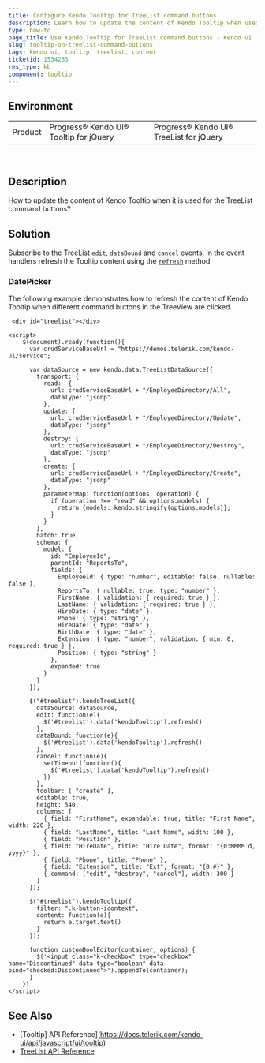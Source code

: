 ```yaml
---
title: Configure Kendo Tooltip for TreeList command buttons
description: Learn how to update the content of Kendo Tooltip when used on TreeList command buttons.
type: how-to
page_title: Use Kendo Tooltip for TreeList command buttons - Kendo UI Tooltip for jQuery
slug: tooltip-on-treelist-command-buttons
tags: kendo ui, tooltip, treelist, content
ticketid: 1534253
res_type: kb
component: tooltip
---
```


## Environment

<table>
 <tr>
  <td>Product</td>
  <td>Progress® Kendo UI® Tooltip for jQuery</td>
  <td>Progress® Kendo UI® TreeList for jQuery</td>
 </tr>
</table>
 

## Description

How to update the content of Kendo Tooltip when it is used for the TreeList command buttons?

## Solution

Subscribe to the TreeList `edit`, `dataBound` and `cancel` events. In the event handlers refresh the Tooltip content using the [`refresh`](/api/javascript/ui/tooltip/methods/refresh) method

### DatePicker

The following example demonstrates how to refresh the content of Kendo Tooltip when different command buttons in the TreeView are clicked.

```dojo
 <div id="treelist"></div>

<script>
    $(document).ready(function(){
      var crudServiceBaseUrl = "https://demos.telerik.com/kendo-ui/service";

      var dataSource = new kendo.data.TreeListDataSource({
        transport: {
          read:  {
            url: crudServiceBaseUrl + "/EmployeeDirectory/All",
            dataType: "jsonp"
          },
          update: {
            url: crudServiceBaseUrl + "/EmployeeDirectory/Update",
            dataType: "jsonp"
          },
          destroy: {
            url: crudServiceBaseUrl + "/EmployeeDirectory/Destroy",
            dataType: "jsonp"
          },
          create: {
            url: crudServiceBaseUrl + "/EmployeeDirectory/Create",
            dataType: "jsonp"
          },
          parameterMap: function(options, operation) {
            if (operation !== "read" && options.models) {
              return {models: kendo.stringify(options.models)};
            }
          }
        },
        batch: true,
        schema: {
          model: {
            id: "EmployeeId",
            parentId: "ReportsTo",
            fields: {
              EmployeeId: { type: "number", editable: false, nullable: false },
              ReportsTo: { nullable: true, type: "number" },
              FirstName: { validation: { required: true } },
              LastName: { validation: { required: true } },
              HireDate: { type: "date" },
              Phone: { type: "string" },
              HireDate: { type: "date" },
              BirthDate: { type: "date" },
              Extension: { type: "number", validation: { min: 0, required: true } },
              Position: { type: "string" }
            },
            expanded: true
          }
        }
      });

      $("#treelist").kendoTreeList({
        dataSource: dataSource,           
        edit: function(e){            
          $('#treelist').data('kendoTooltip').refresh()             
        },
        dataBound: function(e){            
          $('#treelist').data('kendoTooltip').refresh()             
        },
        cancel: function(e){
          setTimeout(function(){
            $('#treelist').data('kendoTooltip').refresh()
          })
        },
        toolbar: [ "create" ],
        editable: true,
        height: 540,
        columns: [
          { field: "FirstName", expandable: true, title: "First Name", width: 220 },
          { field: "LastName", title: "Last Name", width: 100 },
          { field: "Position" },
          { field: "HireDate", title: "Hire Date", format: "{0:MMMM d, yyyy}" },
          { field: "Phone", title: "Phone" },
          { field: "Extension", title: "Ext", format: "{0:#}" },
          { command: ["edit", "destroy", "cancel"], width: 300 }
        ]
      });

      $("#treelist").kendoTooltip({
        filter: ".k-button-icontext",
        content: function(e){              	
          return e.target.text()
        }
      });

      function customBoolEditor(container, options) {
        $('<input class="k-checkbox" type="checkbox" name="Discontinued" data-type="boolean" data-bind="checked:Discontinued">').appendTo(container);
      }
    })
</script>
```

## See Also

* [Tooltip] API Reference](https://docs.telerik.com/kendo-ui/api/javascript/ui/tooltip)
* [TreeList API Reference](https://docs.telerik.com/kendo-ui/api/javascript/ui/treelist)
